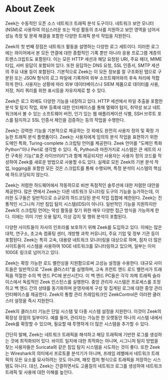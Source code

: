 # About Zeek
Zeek는 수동적인 오픈 소스 네트워크 트래픽 분석 도구이다. 
네트워크 보안 모니터(NSM)로 사용하여 의심스러운 또는 악성 활동의 조사를 지원하고
보안 영역을 넘어서 성능 측정 및 문제 해결을 포함한 다양한 트래픽 분석 작업을 지원한다.

Zeek의 첫 번째 장점은 네트워크 활동을 설명하는 다양한 로그 세트이다.
이러한 로그에는 와이어에서 본 모든 연결에 대한 종합적인 기록 뿐만 아니라 응용 프로그램 계층의 트랜스크립트도 포함된다.
이는 모든 HTTP 세션과 해당 요청된 URI, 주요 헤더, MIME 타입, 서버 응답이 포함되어 있다.
또한 응답하는 DNS 요청, SSL 인증서, SMTP 세션의 주요 내용 등이 포함된다.
기본적으로 Zeek는 이 모든 정보를 잘 구조화된 탭으로 구분된 또는 JSON 형식의 로그 파일에 기록하여 외부 소프트웨어와의 후속 처리에 적합하게 한다.
사용자는 상황에 따라 외부 데이터베이스나 SIEM 제품으로 데이터를 사용, 저장, 처리 쿼리를 위한 표시등을 자유자제로 할 수 있다.

Zeek은 로그 외에도 다양한 기능을 내장하고 있다.
HTTP 세션에서 파일 추출을 포함한 분석 및 탐지 작업, 외부 등록에 대한 인터페이스를 통해 멀웨어 탐지,
취약성 보고 네트워크에서 볼 수 있는 소프트웨어 버전, 인기 있는 웹 애플리케이션 식별,
SSH 브루트 포스를 탐지하고 SSL 인증서 체인을 검증하는 등의 작업을 수행한다.

Zeek는 강력한 기능을 기본적으로 제공하는 것 외에도 완전히 사용자 정의 및 확장 가능한 트래픽 분석 플랫폼이다.
Zeek는 사용자에게 임의의 분석 작업을 표현하기 위한 도메인 특화, Turing-complete 스크립팅 언어를 제공한다.
Zeek 언어를 "도메인 특화 Python"이나 Perl로 생각할 수 있다.
즉, Python과 마찬가지로 시스템은 큰 세트의 사전 구축된 기능("표준 라이브러리")과 함께 제공되지만 사용자는 사용자 정의 코드를 작성하여 
Zeek를 새로운 방법으로 사용할 수도 있다. 
실제로 모든 Zeek의 기본 분석 작업, logging을 포함한 모든 것은 스크립트를 통해 수행되며, 특정 분석이 시스템의 핵심에 하드코딩되지 않는다.

Zeek는 저렴한 하드웨어에서 작동하므로 비싼 독점적인 솔루션에 대한 저렴한 대안을 제공한다.
많은 면에서 Zeek는 다른 네트워크 모니터링 도구의 기능을 능가하는데, 이러한 도구들은 일반적으로 소규모의 하드코딩된 분석 작업 집합에 제한된다.
Zeek는 전통적인 시그니처 기반 침입 탐지 시스템(IDS)이 아니다.
일반적인 기능을 지원하지만 Zeek의 스크립팅 언어는 악성 활동을 찾기 위한 매우 다양한 접근 방식을 가능하게 한다.
이에는 의미 기반 오용 탐지, 이상 감지 및 행위 분석이 포함된다.

다양한 사이트들이 자사의 인프라를 보호하기 위해 Zeek를 도입하고 있다.
이에는 많은 대학, 연구소, 초고속 컴퓨팅 센터, 개방형 과학 커뮤니티, 주요 기업 및 정부 기관 등이 포함된다.
Zeek는 특히 고속, 대용량 네트워크 모니터링을 대상으로 하며, 점차 더 많은 사이트들이 시스템을 사용하여 10GE 네트워크를 모니터링하고 있으며,
일부는 이미 100GE 링크로 넘어가고 있다.

Zeek는 확장 가능한 로드 밸런싱을 지원함으로써 고성능 설정을 수용한다.
대규모 사이트들은 일반적으로 "Zeek 클러스터"를 실행하며, 고속 프런트 엔드 로드 밸런서가 트래픽을 적절한 수의 백 엔드 PC에 분산시킨다.
이 백 엔드 PC들은 각각 자체 트래픽 슬라이스에서 독립적인 Zeek 인스턴스를 실행한다.
중앙 관리자 시스템은 프로세스를 조정하고 백 엔드 간의 상태를 동기화하며 운영자에게 구성 및 집계된 로그에 대한 중앙 관리 인터페이스를 제공한다.
Zeek의 통합 관리 프레임워크인 ZeekControl은 이러한 클러스터 설정을 즉시 지원한다.

Zeek의 클러스터 기능은 단일 시스템 및 다중 시스템 설정을 지원한다.
이것이 Zeek의 확장성 장점의 일부이다.
예를 들어, 관리자는 가능한 한 오랫동안 하나의 시스템 내에서 Zeek를 확장할 수 있으며, 필요할 때 투명하게 더 많은 시스템을 추가할 수 있다.

간단히 말해, Zeek는 네트워크 트래픽을 해석하고 해당 트래픽에 기반한 로그를 생성하는 것에 최적화되어 있다.
바이트 일치에 대한 최적화는 아니며, 시그니처 탐지 방법을 찾는 사용자들은 Suricata와 같은 침입 탐지 시스템을 시도하는 것이 좋다.
또한 Zeek는 Wireshark의 의미에서 프로토콜 분석기가 아니며, 프레임 레벨에서 네트워크 트래픽의 모든 요소를 묘사하려는 것도 아니며,
패킷 캡처 형식으로 트래픽을 저장하는 시스템도 아니다.
대신, Zeek는 간결하면서도 고품질의 네트워크 로그를 생성하여 네트워크 트래픽 및 사용에 대한 이해를 높인다.
